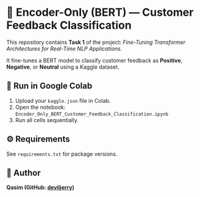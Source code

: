 # 🧠 Encoder-Only (BERT) — Customer Feedback Classification

This repository contains **Task 1** of the project: *Fine-Tuning Transformer Architectures for Real-Time NLP Applications.*

It fine-tunes a BERT model to classify customer feedback as **Positive**, **Negative**, or **Neutral** using a Kaggle dataset.

## 🚀 Run in Google Colab
1. Upload your `kaggle.json` file in Colab.
2. Open the notebook: `Encoder_Only_BERT_Customer_Feedback_Classification.ipynb`
3. Run all cells sequentially.

## ⚙️ Requirements
See `requirements.txt` for package versions.

## 👤 Author
**Qasim (GitHub: [deviljerry](https://github.com/deviljerry))**

